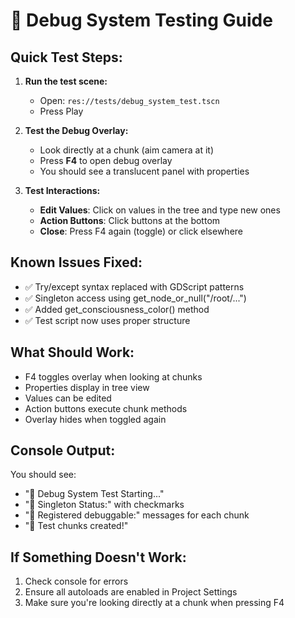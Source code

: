 # 🧪 Debug System Testing Guide

## Quick Test Steps:

1. **Run the test scene:**
   - Open: `res://tests/debug_system_test.tscn`
   - Press Play

2. **Test the Debug Overlay:**
   - Look directly at a chunk (aim camera at it)
   - Press **F4** to open debug overlay
   - You should see a translucent panel with properties

3. **Test Interactions:**
   - **Edit Values**: Click on values in the tree and type new ones
   - **Action Buttons**: Click buttons at the bottom
   - **Close**: Press F4 again (toggle) or click elsewhere

## Known Issues Fixed:
- ✅ Try/except syntax replaced with GDScript patterns
- ✅ Singleton access using get_node_or_null("/root/...")
- ✅ Added get_consciousness_color() method
- ✅ Test script now uses proper structure

## What Should Work:
- F4 toggles overlay when looking at chunks
- Properties display in tree view
- Values can be edited
- Action buttons execute chunk methods
- Overlay hides when toggled again

## Console Output:
You should see:
- "🧪 Debug System Test Starting..."
- "🔌 Singleton Status:" with checkmarks
- "🔌 Registered debuggable:" messages for each chunk
- "🧪 Test chunks created!"

## If Something Doesn't Work:
1. Check console for errors
2. Ensure all autoloads are enabled in Project Settings
3. Make sure you're looking directly at a chunk when pressing F4
